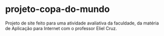 # projeto-copa-do-mundo
 Projeto de site feito para uma atividade avaliativa da faculdade, da matéria de Aplicação para Internet com o professor Eliel Cruz.
